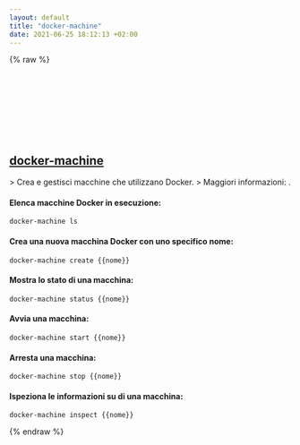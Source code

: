 ```yaml
---
layout: default
title: "docker-machine"
date: 2021-06-25 18:12:13 +02:00
---
```

{% raw %}
<h2 id="docker-machine">
  <a href="/it/common/docker-machine.html">docker-machine</a> <a href="#docker-machine"><svg class="icon">
    <use href="/assets/images/unicode_sprite.svg#link" />
  </svg></a>
</h2>
> Crea e gestisci macchine che utilizzano Docker.
> Maggiori informazioni: <https://docs.docker.com/machine/reference/>.

#### Elenca macchine Docker in esecuzione:
```shell
docker-machine ls
```
#### Crea una nuova macchina Docker con uno specifico nome:
```shell
docker-machine create {{nome}}
```
#### Mostra lo stato di una macchina:
```shell
docker-machine status {{nome}}
```
#### Avvia una macchina:
```shell
docker-machine start {{nome}}
```
#### Arresta una macchina:
```shell
docker-machine stop {{nome}}
```
#### Ispeziona le informazioni su di una macchina:
```shell
docker-machine inspect {{nome}}
```
{% endraw %}